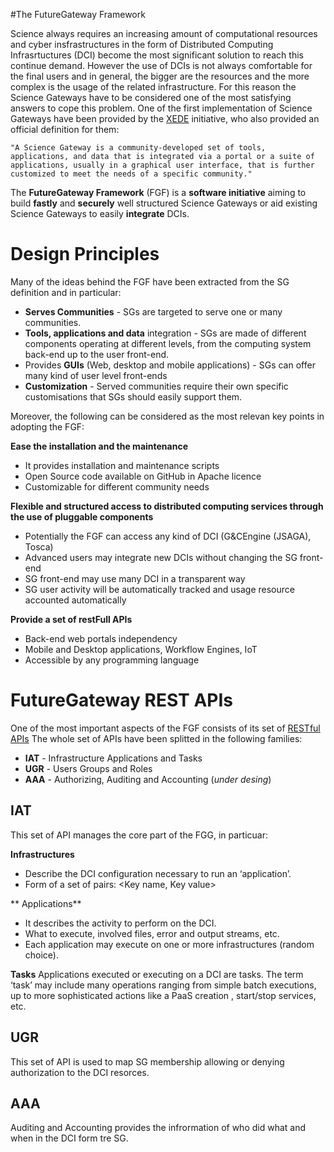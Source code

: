
#The FutureGateway Framework

Science always requires an increasing amount of computational resources and cyber insfrastructures in the form of Distributed Computing Infrasrtuctures (DCI) become the most significant solution to reach this continue demand. However the use of DCIs is not always comfortable for the final users and  in general, the bigger are the resources and the more complex is the usage of the related infrastructure. For this reason the Science Gateways have to be considered one of the most satisfying answers to cope this problem.
One of the first implementation of Science Gateways have been provided by the [XEDE](https://www.xsede.org/ecosystem/science-gateways) initiative, who also provided an official definition for them:

```definition
"A Science Gateway is a community-developed set of tools, applications, and data that is integrated via a portal or a suite of applications, usually in a graphical user interface, that is further customized to meet the needs of a specific community."
```

The **FutureGateway Framework**  (FGF) is a **software initiative** aiming to build **fastly** and **securely** well structured Science Gateways or aid existing Science Gateways to easily **integrate** DCIs.

# Design Principles
Many of the ideas behind the FGF have been extracted from the SG definition and in particular:

* **Serves Communities** - SGs are targeted to serve one or many communities.
* **Tools, applications and data** integration - SGs are made of different components operating at different levels, from the computing system back-end up to the user front-end.
* Provides **GUIs** (Web, desktop and mobile applications) - SGs can offer many kind of user level front-ends
* **Customization** - Served communities require their own specific customisations that SGs should easily support them.

Moreover, the following can be considered as the most relevan key points in adopting the FGF:

**Ease the installation and the maintenance**
* It provides installation and maintenance scripts
* Open Source code available on GitHub in Apache licence
* Customizable for different community needs

**Flexible and structured access to distributed computing services through the use of pluggable components**
* Potentially the FGF can access any kind of DCI (G&CEngine (JSAGA), Tosca)
* Advanced users may integrate new DCIs without changing the SG front-end
* SG front-end may use many DCI in a transparent way
* SG user activity will be automatically tracked and usage resource accounted automatically

**Provide a set of restFull APIs**
* Back-end web portals independency
* Mobile and Desktop applications, Workflow Engines, IoT
* Accessible by any programming language

# FutureGateway REST APIs
One of the most important aspects of the FGF consists of its set of [RESTful APIs](http://docs.fgapis.apiary.io/#)
The whole set of APIs have been splitted in the following families:

* **IAT** - Infrastructure Applications and Tasks
* **UGR** - Users Groups and Roles
* **AAA** - Authorizing, Auditing and Accounting (*under desing*)

## IAT
This set of API manages the core part of the FGG, in particuar:

**Infrastructures**
* Describe the DCI configuration necessary to run an ‘application’. 
* Form of a set of pairs: <Key name, Key value>

** Applications**
* It describes the activity to perform on the DCI.
* What to execute, involved files, error and output streams, etc.
* Each application may execute on one or more infrastructures (random choice).

**Tasks**
Applications executed or executing on a DCI are tasks. The term ‘task’ may include many operations ranging from simple batch executions, up to more sophisticated actions like a PaaS creation , start/stop services, etc.

## UGR
This set of API is used to map SG membership allowing or denying authorization to the DCI resorces.

## AAA
Auditing and Accounting provides the infrormation of who did what and when in the DCI form tre SG.
